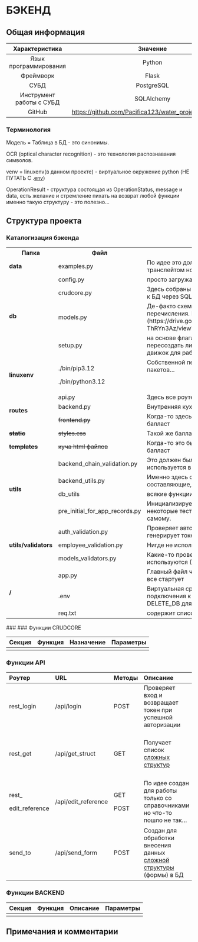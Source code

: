 # <a name="_h5g52e3ak3v5"></a>БЭКЕНД
## <a name="_1wlm3irnuvx0"></a>**Общая информация**

|**Характеристика**|**Значение**|
| :-: | :-: |
|Язык программирования|Python|
|Фреймворк|Flask|
|СУБД|PostgreSQL|
|Инструмент работы с СУБД|SQLAlchemy|
|GitHub|<https://github.com/Pacifica123/water_project/tree/master>|

### <a name="_pvdwpva1vq8p"></a>Терминология
Модель = Таблица в БД - это синонимы.

OCR (optical character recognition) - это технология распознавания символов.

venv = linuxenv(в данном проекте) - виртуальное окружение python (НЕ ПУТАТЬ С .[env](#kix.rxly68haagic))

OperationResult - структура состоящая из OperationStatus, message и data, есть желание и стремление пихать на возврат любой функции именно такую структуру - это полезно… 
## <a name="_5krc92jao9g"></a>**Структура проекта**
### <a name="_ivtmrionvap9"></a>Каталогизация бэкенда

<table><tr><th valign="top"><b>Папка</b></th><th valign="top"><b>Файл</b></th><th valign="top"><b>Описание</b></th></tr>
<tr><td><b>data</b></td><td>examples.py</td><td valign="top">По идее это должно было стать универсальным транслейтом но что-то пошло не так… балласт</td></tr>
<tr><td rowspan="4"><b>db</b></td><td>config.py</td><td valign="top">просто загружает DATABASE_URI и LONG_KEY из env</td></tr>
<tr><td>crudcore.py</td><td valign="top">Здесь собраны все CRUD-функции обращенные напрямую к БД через SQLAlchemy</td></tr>
<tr><td>models.py</td><td valign="top">Де-факто схема БД, здесь собраны все модели и перечисления. Посмотреть можно [тут](https://drive.google.com/file/d/1wx6erL3gKE9vjrKjQ4euWJd-ThRYn3Az/view?usp=sharing) но не всегда актуально…</td></tr>
<tr><td>setup.py</td><td valign="top">на основе флага DELETE_DB из .env определяет пересоздать ли БД с нуля полностью или же просто создать движок для работы с ней.</td></tr>
<tr><td><b>linuxenv</b></td><td><p>./bin/pip3.12</p><p>./bin/python3.12</p></td><td valign="top">Собственной персоной интерпретатор и менеджер пакетов… </td></tr>
<tr><td rowspan="3"><b>routes</b></td><td>api.py</td><td valign="top">Здесь все роутеры к которым и обращается фронтенд… </td></tr>
<tr><td>backend.py</td><td valign="top">Внутренняя кухня которая варится в собственном соку… </td></tr>
<tr><td><s>frontend.py</s></td><td valign="top">Когда-то здесь были фронтенд-роутеры но теперь это балласт</td></tr>
<tr><td><b><s>static</s></b></td><td><s>styles.css</s></td><td valign="top">Такой же балласт как и frontend.py</td></tr>
<tr><td><b><s>templates</s></b></td><td><s>куча html файлов</s></td><td valign="top">Когда-то это был визуал фронтенда но теперь это просто балласт</td></tr>
<tr><td rowspan="4"><b>utils</b></td><td>backend_chain_validation.py</td><td valign="top">Это должен был быть разветвитель для валидаторов, используется в rest_edit_reference в api.py</td></tr>
<tr><td>backend_utils.py</td><td valign="top">Именно здесь определены OperationResult и его составляющие, а еще тут проверки всякие на валидность</td></tr>
<tr><td>db_utils</td><td valign="top">всякие функции вспомогательные связанные с БД</td></tr>
<tr><td>pre_initial_for_app_records.py</td><td valign="top">Инициализирует перед развертыванием приложения некоторые тестовые записи для БД чтоб не вводить самому. </td></tr>
<tr><td rowspan="3"><b>utils/validators</b></td><td>auth_validation.py</td><td valign="top">Проверяет авторизован ли пользователь, а также генерирует токен при корректном входе в систему</td></tr>
<tr><td>employee_validation.py</td><td valign="top">Нигде не используется, балласт</td></tr>
<tr><td>models_validators.py</td><td valign="top">Какие-то проверяшки для моделей, сейчас вроде не используются (?)</td></tr>
<tr><td rowspan="3"><b>/</b></td><td>app.py</td><td valign="top">Главный файл через который запускается бэкенд и откуда все стартует</td></tr>
<tr><td>.<a name="kix.rxly68haagic"></a>env</td><td valign="top">Виртуальная среда, которая содержит DATABASE_URI для подключения к БД, LONG_KEY для безопасности и DELETE_DB для пересоздания БД если нужно</td></tr>
<tr><td>req.txt</td><td valign="top">содержит список зависимостей pip</td></tr>
</table>
###
### <a name="_ja4oaq1rnv88"></a><a name="_nalvw37ya56r"></a>Функции CRUDCORE

|Секция|Функция|Назначение|Параметры|
| :- | :- | :- | :- |
|||||

### <a name="_jfs0ey9rev7s"></a>Функции API

|**Роутер**|**URL**|**Методы**|**Описание**|**Требования**|
| :- | :- | :- | :- | :- |
|rest\_login|/api/login|POST|Проверяет вход и возвращает токен при успешной авторизации|<p>username</p><p>password</p>|
|rest\_get|/api/get\_struct|GET|Получает список [сложных структур](https://docs.google.com/document/d/12xF7Aw8Ntm-AejmpgvR9m7XpijMyzv6D/edit#bookmark=id.hzjmxu31wjm)|<p>token</p><p>struct\_name</p><p>filter\_k, filter\_v</p>|
|<p>rest\_</p><p>edit\_reference</p>|/api/edit\_reference|<p>GET</p><p>POST</p>|По идее создан для работы только со справочниками но что-то  пошло не так… |<p>token</p><p>selected\_reference</p><p>data (POST)</p>|
|send\_to|/api/send\_form|POST|Создан для обработки внесения данных [сложной структуры](https://docs.google.com/document/d/12xF7Aw8Ntm-AejmpgvR9m7XpijMyzv6D/edit#bookmark=id.aflhop4ecyma) (формы) в БД|<p>token</p><p>[send_form](https://docs.google.com/document/d/12xF7Aw8Ntm-AejmpgvR9m7XpijMyzv6D/edit#bookmark=id.aflhop4ecyma)</p><p>data</p>|

### <a name="_7km3wqinvvz4"></a>Функции BACKEND

|Секция|Функция|Описание|Параметры|
| :- | :- | :- | :- |
|||||

## <a name="_lf7nzzflrett"></a>**Примечания и комментарии**
